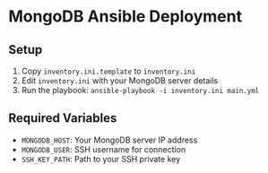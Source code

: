 # MongoDB Ansible Deployment

## Setup

1. Copy `inventory.ini.template` to `inventory.ini`
2. Edit `inventory.ini` with your MongoDB server details
3. Run the playbook: `ansible-playbook -i inventory.ini main.yml`

## Required Variables

- `MONGODB_HOST`: Your MongoDB server IP address
- `MONGODB_USER`: SSH username for connection
- `SSH_KEY_PATH`: Path to your SSH private key

